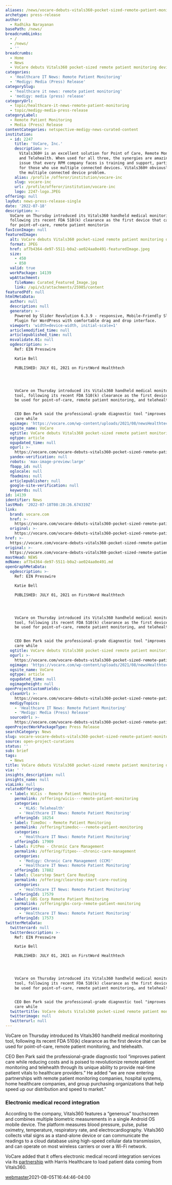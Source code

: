 ```yaml
---
aliases: /news/vocare-debuts-vitals360-pocket-sized-remote-patient-monitoring-device
archetype: press-release
author:
  - Radhika Narayanan
basePath: /news/
breadcrumbLinks:
  - /
  - /news/
  - ''
breadcrumbs:
  - Home
  - News
  - VoCare debuts Vitals360 pocket-sized remote patient monitoring device
categories:
  - 'Healthcare IT News: Remote Patient Monitoring'
  - 'Medigy: Media (Press) Release'
categorySlug:
  - 'healthcare it news: remote patient monitoring'
  - 'medigy: media (press) release'
categoryUrl:
  - topic/healthcare-it-news-remote-patient-monitoring
  - topic/medigy-media-press-release
categoryLabel:
  - Remote Patient Monitoring
  - Media (Press) Release
contentCategories: netspective-medigy-news-curated-content
institution:
  - id: 2247
    title: 'VoCare, Inc.'
    description: >-
      Vitals360® is an excellent solution for Point of Care, Remote Monitoring,
      and Telehealth. When used for all three, the synergies are amazing. An
      issue that every RPM company faces is training and support, particularly
      for those who use multiple connected devices. Vitals360® obviously solves
      the multiple connected device problem.
    alias: /profile /offeror/institution/vocare-inc
    slug: vocare-inc
    url: /profile/offeror/institution/vocare-inc
    logo: 2247-logo.JPEG
offering: null
layOut: news-press-release-single
date: '2022-07-18'
description: >-
  VoCare on Thursday introduced its Vitals360 handheld medical monitoring tool,
  following its recent FDA 510(k) clearance as the first device that can be used
  for point-of-care, remote patient monitorin
favIconImage: null
featuredImage:
  alt: VoCare debuts Vitals360 pocket-sized remote patient monitoring device
  format: JPEG
  href: af7b4364-de97-5511-b0a2-ae024aa0e491-featuredImage.jpeg
  size:
    - 450
    - 850
  valid: true
  workPackage: 14139
  wpAttachment:
    fileName: Curated_Featured_Image.jpg
    link: /api/v3/attachments/25985/content
featuredPdf: null
htmlMetaData:
  author: null
  description: null
  generator: >-
    Powered by Slider Revolution 6.3.9 - responsive, Mobile-Friendly Slider
    Plugin for WordPress with comfortable drag and drop interface.
  viewport: 'width=device-width, initial-scale=1'
  articlemodified_time: null
  articlepublished_time: null
  msvalidate.01: null
  ogdescription: >-
    Ref: EIN Presswire

    Katie Bell

    PUBLISHED: JULY 01, 2021 on FirstWord Healthtech




    VoCare on Thursday introduced its Vitals360 handheld medical monitoring
    tool, following its recent FDA 510(k) clearance as the first device that can
    be used for point-of-care, remote patient monitoring, and telehealth.


    CEO Ben Park said the professional-grade diagnostic tool "improves patient
    care while
  ogimage: 'https://vocare.com/wp-content/uploads/2021/08/newsHealthtech.jpg'
  ogsite_name: VoCare
  ogtitle: VoCare debuts Vitals360 pocket-sized remote patient monitoring device
  ogtype: article
  ogupdated_time: null
  ogurl: >-
    https://vocare.com/vocare-debuts-vitals360-pocket-sized-remote-patient-monitoring-device/
  yandex-verification: null
  robots: 'max-image-preview:large'
  fbapp_id: null
  oglocale: null
  fbadmins: null
  articlepublisher: null
  google-site-verification: null
  keywords: null
id: 14139
identifier: News
lastMod: '2022-07-18T08:28:26.674319Z'
link:
  brand: vocare.com
  href: >-
    https://vocare.com/vocare-debuts-vitals360-pocket-sized-remote-patient-monitoring-device/
  original: >-
    https://vocare.com/vocare-debuts-vitals360-pocket-sized-remote-patient-monitoring-device/
href: >-
  https://vocare.com/vocare-debuts-vitals360-pocket-sized-remote-patient-monitoring-device/
original: >-
  https://vocare.com/vocare-debuts-vitals360-pocket-sized-remote-patient-monitoring-device/
mastHead: NEWS
mdName: af7b4364-de97-5511-b0a2-ae024aa0e491.md
openGraphMetaData:
  ogdescription: >-
    Ref: EIN Presswire

    Katie Bell

    PUBLISHED: JULY 01, 2021 on FirstWord Healthtech




    VoCare on Thursday introduced its Vitals360 handheld medical monitoring
    tool, following its recent FDA 510(k) clearance as the first device that can
    be used for point-of-care, remote patient monitoring, and telehealth.


    CEO Ben Park said the professional-grade diagnostic tool "improves patient
    care while
  ogtitle: VoCare debuts Vitals360 pocket-sized remote patient monitoring device
  ogurl: >-
    https://vocare.com/vocare-debuts-vitals360-pocket-sized-remote-patient-monitoring-device/
  ogimage: 'https://vocare.com/wp-content/uploads/2021/08/newsHealthtech.jpg'
  ogsite_name: VoCare
  ogtype: article
  ogupdated_time: null
  ogimageheight: null
openProjectCustomFields:
  cleanUrl: >-
    https://vocare.com/vocare-debuts-vitals360-pocket-sized-remote-patient-monitoring-device/
  medigyTopics:
    - 'Healthcare IT News: Remote Patient Monitoring'
    - 'Medigy: Media (Press) Release'
  sourceUrl: >-
    https://vocare.com/vocare-debuts-vitals360-pocket-sized-remote-patient-monitoring-device/
openProjectWorkPackageType: Press Release
searchCategory: News
slug: vocare-vocare-debuts-vitals360-pocket-sized-remote-patient-monitoring-device
source: open-project-curations
status: ''
sub: brief
tags:
  - News
title: VoCare debuts Vitals360 pocket-sized remote patient monitoring device
via: ' '
insights_description: null
insights_name: null
viaLink: null
relatedOfferings:
  - label: WiCis - Remote Patient Monitoring
    permalink: /offering/wicis---remote-patient-monitoring
    categories:
      - 'KLAS: Telehealth'
      - 'Healthcare IT News: Remote Patient Monitoring'
    offeringId: 18254
  - label: TimeDoc - Remote Patient Monitoring
    permalink: /offering/timedoc---remote-patient-monitoring
    categories:
      - 'Healthcare IT News: Remote Patient Monitoring'
    offeringId: 17909
  - label: FitPeo - Chronic Care Management
    permalink: /offering/fitpeo---chronic-care-management
    categories:
      - 'Medigy: Chronic Care Management (CCM)'
      - 'Healthcare IT News: Remote Patient Monitoring'
    offeringId: 17882
  - label: Clearstep Smart Care Routing
    permalink: /offering/clearstep-smart-care-routing
    categories:
      - 'Healthcare IT News: Remote Patient Monitoring'
    offeringId: 17579
  - label: GBS Corp Remote Patient Monitoring
    permalink: /offering/gbs-corp-remote-patient-monitoring
    categories:
      - 'Healthcare IT News: Remote Patient Monitoring'
    offeringId: 17573
twitterMetaData:
  twittercard: null
  twitterdescription: >-
    Ref: EIN Presswire

    Katie Bell

    PUBLISHED: JULY 01, 2021 on FirstWord Healthtech




    VoCare on Thursday introduced its Vitals360 handheld medical monitoring
    tool, following its recent FDA 510(k) clearance as the first device that can
    be used for point-of-care, remote patient monitoring, and telehealth.


    CEO Ben Park said the professional-grade diagnostic tool "improves patient
    care while
  twittertitle: VoCare debuts Vitals360 pocket-sized remote patient monitoring device
  twitterimage: null
  twitterurl: null
---
```

<p>VoCare on Thursday introduced its Vitals360 handheld medical monitoring tool, following its recent FDA 510(k) clearance as the first device that can be used for point-of-care, remote patient monitoring, and telehealth.</p><p>CEO Ben Park said the professional-grade diagnostic tool “improves patient care while reducing costs and is poised to revolutionize remote patient monitoring and telehealth through its unique ability to provide real-time patient vitals to healthcare providers.” He added “we are now entering partnerships with remote patient monitoring companies, hospital systems, home healthcare companies, and group purchasing organizations that help speed up our distribution and speed to market.”</p><h3><strong>Electronic medical record</strong>&nbsp;<strong>integration</strong></h3><p>According to the company, Vitals360 features a “generous” touchscreen and combines multiple biometric measurements in a single Android OS mobile device. The platform measures blood pressure, pulse, pulse oximetry, temperature, respiratory rate, and electrocardiography. Vitals360 collects vital signs as a stand-alone device or can communicate the readings to a cloud database using high-speed cellular data transmission, and can operate on most wireless carriers or over a Wi-Fi network.</p><p>VoCare added that it offers electronic medical record integration services via&nbsp;its&nbsp;<a href="https://www.firstwordhealthtech.com/story/5326215">partnership</a>&nbsp;with Harris Healthcare to load patient data coming from Vitals360.</p><p><a href="https://vocare.com/author/webmaster/">webmaster</a>2021-08-05T16:44:46-04:00&nbsp;</p>